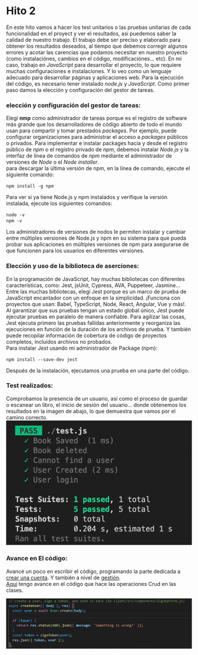 # Hito 2
En este hito vamos a hacer los test unitarios o las pruebas unitarias de cada funcionalidad en el proyect y ver el resultados, asi puedemos saber la calidad de nuestro trabajo. El trabajo debe ser preciso y elaborado para obtener los resultados deseados, al tiempo que debemos corregir algunos errores y acotar las carencias que podamos necesitar en nuestro proyecto (como instalaciónes, cambios en el código, modificaciónes… etc).
En mi caso, trabajo en *JavaScript* para desarrollar el proyecto, lo que requiere muchas configuraciones e instalaciones. Y lo veo como un lenguaje adecuado para desarrollar páginas y aplicaciones web. Para la ejecución del código, es necesario tener instalado *node.js* y *JavaScript*. 
Como primer paso damos la elección y configuración del gestor de tareas.  
### elección y configuración del gestor de tareas:
Elegí **nmp** como administrador de tareas porque es el registro de software más grande que los desarrolladores de código abierto de todo el mundo usan para compartir y tomar prestados *packages*. Por ejemplo, puede configurar organizaciones para administrar el acceso a *packages* públicos o privados. Para implementar e instalar packages hacia y desde el registro público de *npm* o el registro privado de *npm*, debemos instalar *Node.js* y la interfaz de línea de comandos de *npm* mediante el administrador de versiones de *Node* o el *Node installer*.  
para descargar la última versión de npm, en la línea de comando, ejecute el siguiente comando:  

```
npm install -g npm
```
Para ver si ya tiene Node.js y npm instalados y verifique la versión instalada, ejecute los siguientes comandos:  

```
node -v
npm -v
```
Los administradores de versiones de nodos le permiten instalar y cambiar entre múltiples versiones de Node.js y npm en su sistema para que pueda probar sus aplicaciones en múltiples versiones de npm para asegurarse de que funcionen para los usuarios en diferentes versiones.  

### Elección y uso de la biblioteca de aserciones:  
En la programación de JavaScript, hay muchas bibliotecas con diferentes características, como: Jest, jsUnit, Cypress, AVA, Puppeteer, Jasmine...  
Entre las muchas bibliotecas, elegí Jest porque es un marco de prueba de JavaScript encantador con un enfoque en la simplicidad. ¡Funciona con proyectos que usan: Babel, TypeScript, Node, React, Angular, Vue y más!. Al garantizar que sus pruebas tengan un estado global único, Jest puede ejecutar pruebas en paralelo de manera confiable. Para agilizar las cosas, Jest ejecuta primero las pruebas fallidas anteriormente y reorganiza las ejecuciones en función de la duración de los archivos de prueba. Y también puede recopilar información de cobertura de código de proyectos completos, incluidos archivos no probados.  
Para instalar Jest usando mi administrador de Package (npm):  

```
npm install --save-dev jest
```
Después de la instalación, ejecutamos una prueba en una parte del código. 

### Test realizados:    

Comprobamos la presencia de un usuario, así como el proceso de guardar o escanear un libro, el inicio de sesión del usuario… donde obtenemos los resultados en la imagen de abajo, lo que demuestra que vamos por el camino correcto.
![](https://github.com/hamadabouhcida/cc_project/blob/main/docs/imgs/test.png)    

### Avance en El código:  
Avancé un poco en escribir el código, programando la parte dedicada a  [crear una cuenta](https://github.com/hamadabouhcida/cc_project/milestone/1). Y también a nivel de [gestión](https://github.com/hamadabouhcida/cc_project/milestone/4).  
[Aquí](https://github.com/hamadabouhcida/cc_project/tree/main/src/api/routes) tengo avance en el código que hace las operaciones Crud en las clases.

![](https://github.com/hamadabouhcida/cc_project/blob/main/docs/imgs/creatuser.PNG)   





